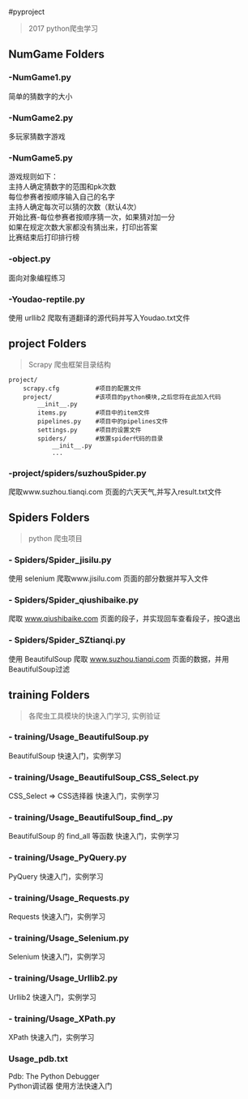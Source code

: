 #pyproject

> 2017 python爬虫学习

## NumGame Folders
### -NumGame1.py
简单的猜数字的大小

### -NumGame2.py
多玩家猜数字游戏

### -NumGame5.py
游戏规则如下：<br>
主持人确定猜数字的范围和pk次数<br>
每位参赛者按顺序输入自己的名字<br>
主持人确定每次可以猜的次数（默认4次）<br>
开始比赛-每位参赛者按顺序猜一次，如果猜对加一分<br>
如果在规定次数大家都没有猜出来，打印出答案<br>
比赛结束后打印排行榜<br>

### -object.py
面向对象编程练习

### -Youdao-reptile.py
使用 urllib2 爬取有道翻译的源代码并写入Youdao.txt文件

## project Folders
> Scrapy 爬虫框架目录结构
```
project/
    scrapy.cfg 			#项目的配置文件
    project/ 			#该项目的python模块,之后您将在此加入代码
        __init__.py 	
        items.py 		#项目中的item文件
        pipelines.py 	#项目中的pipelines文件
        settings.py 	#项目的设置文件
        spiders/ 		#放置spider代码的目录
            __init__.py
            ...
```
### -project/spiders/suzhouSpider.py
爬取www.suzhou.tianqi.com 页面的六天天气,并写入result.txt文件

## Spiders Folders
> python 爬虫项目
### - Spiders/Spider_jisilu.py
使用 selenium 爬取www.jisilu.com 页面的部分数据并写入文件
### - Spiders/Spider_qiushibaike.py
爬取 www.qiushibaike.com 页面的段子，并实现回车查看段子，按Q退出
### - Spiders/Spider_SZtianqi.py
使用 BeautifulSoup 爬取 www.suzhou.tianqi.com 页面的数据，并用BeautifulSoup过滤

## training Folders
> 各爬虫工具模块的快速入门学习, 实例验证
### - training/Usage_BeautifulSoup.py
BeautifulSoup 快速入门，实例学习
### - training/Usage_BeautifulSoup_CSS_Select.py
CSS_Select => CSS选择器 快速入门，实例学习
### - training/Usage_BeautifulSoup_find_.py
BeautifulSoup 的 find_all 等函数 快速入门，实例学习
### - training/Usage_PyQuery.py
PyQuery 快速入门，实例学习
### - training/Usage_Requests.py
Requests 快速入门，实例学习
### - training/Usage_Selenium.py
Selenium 快速入门，实例学习
### - training/Usage_Urllib2.py
Urllib2 快速入门，实例学习
### - training/Usage_XPath.py
XPath 快速入门，实例学习

### Usage_pdb.txt
Pdb: The Python Debugger </br>
Python调试器 使用方法快速入门